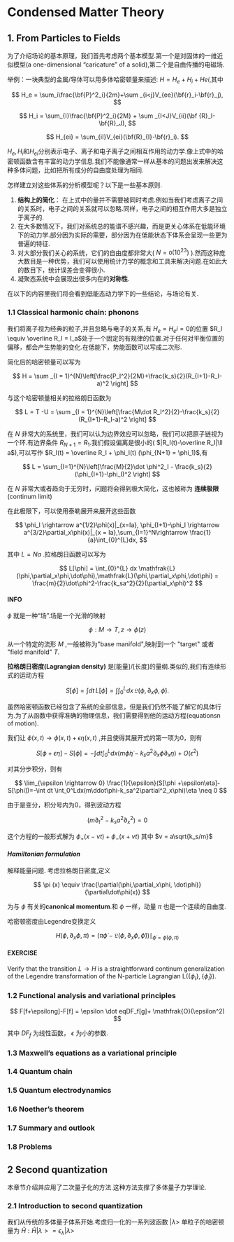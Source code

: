 # Condensed Matter Theory

## 1. From Particles to Fields

为了介绍场论的基本原理，我们首先考虑两个基本模型.第一个是对固体的一维近似模型(a one-dimensional “caricature” of a solid),第二个是自由传播的电磁场.

举例：一块典型的金属/导体可以用多体哈密顿量来描述: $H = H_e+H_i+Hei$,其中

$$
H_e = \sum_i\frac{\bf{P}^2_i}{2m}+\sum _{i<j}V_{ee}(\bf{r}_i-\bf{r}_j),
$$

$$
H_i = \sum_{I}\frac{\bf{P}^2_i}{2M} + \sum _{I<J}V_{ii}(\bf {R}_I-\bf{R}_J),
$$

$$
H_{ei} = \sum_{iI}V_{ei}(\bf{R}_{I}-\bf{r}_i).
$$

$H_e,H_i$和$H_{ei}$分别表示电子、离子和电子离子之间相互作用的动力学.像上式中的哈密顿函数含有丰富的动力学信息.我们不能像通常一样从基本的问题出发来解决这种多体问题，比如把所有成分的自由度处理为相同.

怎样建立对这些体系的分析模型呢？以下是一些基本原则.

1. **结构上的简化**： 在上式中的量并不需要被同时考虑.例如当我们考虑离子之间的关系时，电子之间的关系就可以忽略.同样，电子之间的相互作用大多是独立于离子的.
2. 在大多数情况下，我们对系统总的能谱不感兴趣，而是更关心体系在低能环境下的动力学.部分因为实际的需要，部分因为在低能状态下体系会呈现一些更为普遍的特征.
3. 对大部分我们关心的系统，它们的自由度都非常大( $N = \mathtt O (10^{23})$ ).然而这种庞大数目是一种优势，我们可以使用统计力学的概念和工具来解决问题.在如此大的数目下，统计误差会变得很小.
4. 凝聚态系统中会展现出很多内在的**对称性**.

在以下的内容里我们将会看到低能态动力学下的一些结论，与场论有关.

### 1.1 Classical harmonic chain: phonons

我们将离子视为经典的粒子,并且忽略与电子的关系,有  $H_e = H_ei = 0$的位置 $R_I \equiv \overline R_I = I_a$处于一个固定的有规律的位置.对于任何对平衡位置的偏移，都会产生势能的变化.在低能下，势能函数可以写成二次形.

简化后的哈密顿量可以写为

$$
H = \sum _{I = 1}^{N}\left[\frac{P_I^2}{2M}+\frac{k_s}{2}(R_{I+1}-R_I-a)^2 \right]
$$

与这个哈密顿量相关的拉格朗日函数为

$$
L = T -U = \sum _{I = 1}^{N}\left[\frac{M\dot R_I^2}{2}-\frac{k_s}{2}(R_{I+1}-R_I-a)^2 \right]
$$

在 $N$ 非常大的系统里，我们可以认为边界效应可以忽略，我们可以把原子链视为一个环.有边界条件 $R_{N+1}=R_1$.我们假设偏离是很小的( $|R_I(t)-\overline R_I|\ll a$),可以写作 $R_I(t) = \overline R_I + \phi_I(t) (\phi_{N+1} = \phi_1)$,有

$$
L = \sum_{I=1}^{N}\left[\frac{M}{2}\dot \phi^2_I - \frac{k_s}{2}(\phi_{I+1}-\phi_I)^2 \right]
$$

在 $N$ 非常大或者趋向于无穷时，问题将会得到极大简化，这也被称为 **连续极限**(continum limit)

在此极限下，可以使用泰勒展开来展开这些函数

$$
\phi_I \rightarrow a^{1/2}\phi(x)|_{x=Ia}, \phi_{I+1}-\phi_I \rightarrow a^{3/2}\partial_x\phi(x)|_{x = Ia},\sum_{I=1}^N\rightarrow \frac{1}{a}\int_{0}^{L}dx,
$$

其中 $L = Na$ .拉格朗日函数可以写为

$$
L[\phi] = \int_{0}^{L} dx \mathfrak{L} (\phi,\partial_x\phi,\dot\phi),\mathfrak{L}(\phi,\partial_x\phi,\dot\phi) = \frac{m}{2}\dot\phi^2-\frac{k_sa^2}{2}(\partial_x\phi)^2
$$

#### INFO

$\phi$ 就是一种“场”.场是一个光滑的映射

$$
\phi: M \rightarrow T,z \rightarrow \phi(z)
$$

从一个特定的流形 $M$ ,一般被称为"base manifold",映射到一个 "target" 或者 "field manifold" $T$.

**拉格朗日密度(Lagrangian density)** 是[能量]/[长度]的量纲.类似的,我们有连续形式的运动方程

$$
S[\phi] = \int dt \,L[\phi] = \int \int_{0}^{L}dx\, \mathfrak{L}(\phi,\partial_x\phi,\dot\phi).
$$

虽然哈密顿函数已经包含了系统的全部信息，但是我们仍然不能了解它的具体行为.为了从函数中获得准确的物理信息，我们需要得到他的运动方程(equationsn of motion).

我们让 $\phi(x,t) \rightarrow \phi(x,t) +\epsilon\eta(x,t)$ ,并且使得其展开式的第一项为0，则有

$$
S[\phi+\epsilon\eta]-S[\phi] = -\int dt \int_{0}^{L} dx(m\dot\phi\dot\eta - k_sa^2\partial_x\phi\partial_x\eta) + O(\epsilon^2)
$$

对其分步积分，则有

$$
\lim_{\epsilon \rightarrow 0} \frac{1}{\epsilon}(S[\phi +\epsilon\eta]-S[\phi])=-\int dt \int_0^Ldx(m\ddot\phi-k_sa^2\partial^2_x\phi)\eta \neq 0
$$

由于是变分，积分号内为0，得到波动方程

$$
(m\partial^2_t - k_sa^2\partial^2_x) = 0
$$

这个方程的一般形式解为 $\phi_{+}(x-vt)+\phi_{-}(x+vt)$ 其中 $v = a\sqrt{k_s/m}$

#### *Hamiltonian formulation*

解释能量问题. 考虑拉格朗日密度,定义

$$
\pi (x) \equiv \frac{\partial(\phi,\partial_x\phi, \dot\phi)}{\partial\dot\phi(x)}
$$

为与 $\phi$ 有关的**canonical momentum**.和 $\phi$ 一样，动量 $\pi$ 也是一个连续的自由度.

哈密顿密度由Legendre变换定义

$$
H(\phi,\partial_x\phi,\pi) =\left(\pi\dot{\phi}-\mathfrak{L}(\phi,\partial_x\phi,\dot\phi) \right)\mid_{\dot{\phi}=\dot{\phi}(\phi,\pi)}
$$

#### EXERCISE

Verify that the transition $L → H$ is a straightforward continum generalization of the Legendre transformation of the N-particle Lagrangian L($\{\phi_I\}, \{\dot\phi_I \}$).

### 1.2 Functional analysis and variational principles

$$
F[f+\epsilong]-F[f] = \epsilon \dot eqDF_f[g]+ \mathfrak{O}(\epsilon^2)
$$

其中 $DF_f$ 为线性函数， $\epsilon$ 为小的参数.

### 1.3  Maxwell’s equations as a variational principle

### 1.4 Quantum chain

### 1.5 Quantum electrodynamics

### 1.6 Noether’s theorem

### 1.7 Summary and outlook

### 1.8 Problems

## 2 Second quantization

本章节介绍并应用了二次量子化的方法.这种方法支撑了多体量子力学理论.

### 2.1  Introduction to second quantization

我们从传统的多体量子体系开始.考虑归一化的一系列波函数 $|\lambda>$ 单粒子的哈密顿量为 $\hat{H}:\hat{H}|\lambda> = \epsilon_{\lambda}|\lambda>$
